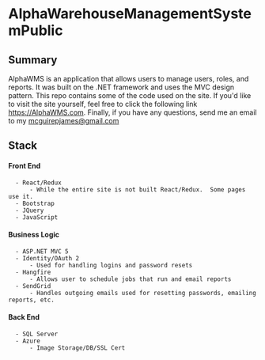 # AlphaWarehouseManagementSystemPublic

## Summary 

AlphaWMS is an application that allows users to manage users, roles, and reports.  It was built on the .NET framework and uses the MVC design pattern.  This repo contains some of the code used on the site.  If you'd like to visit the site yourself, feel free to click the following link https://AlphaWMS.com.  Finally, if you have any questions, send me an email to my mcguirepjames@gmail.com

## Stack 
#### Front End
      - React/Redux
          - While the entire site is not built React/Redux.  Some pages use it.  
      - Bootstrap
      - JQuery
      - JavaScript
  #### Business Logic
      - ASP.NET MVC 5
      - Identity/OAuth 2
          - Used for handling logins and password resets
      - Hangfire
          - Allows user to schedule jobs that run and email reports
      - SendGrid
          - Handles outgoing emails used for resetting passwords, emailing reports, etc.
  #### Back End
      - SQL Server
      - Azure
          - Image Storage/DB/SSL Cert
